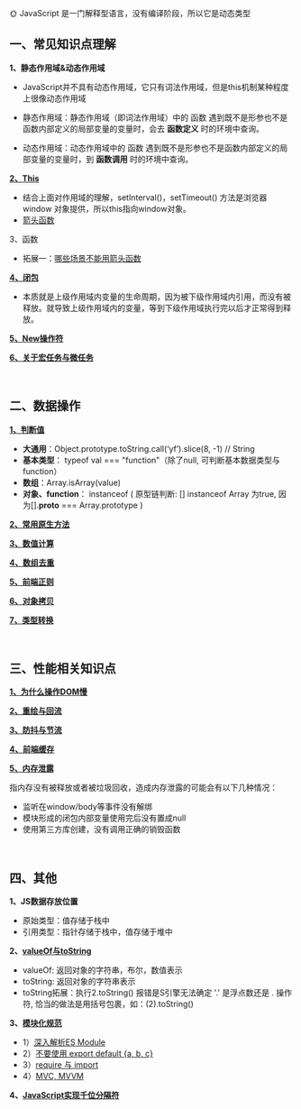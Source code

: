 🌞 JavaScript 是一门解释型语言，没有编译阶段，所以它是动态类型


## 一、常见知识点理解  

**1、静态作用域&动态作用域**

  * JavaScript并不具有动态作用域，它只有词法作用域，但是this机制某种程度上很像动态作用域

  * 静态作用域：静态作用域（即词法作用域）中的 函数 遇到既不是形参也不是函数内部定义的局部变量的变量时，会去 **函数定义** 时的环境中查询。

  * 动态作用域：动态作用域中的 函数 遇到既不是形参也不是函数内部定义的局部变量的变量时，到 **函数调用** 时的环境中查询。

**[2、This](https://www.cnblogs.com/Tiboo/p/11370325.html)**
* 结合上面对作用域的理解，setInterval()，setTimeout() 方法是浏览器 window 对象提供，所以this指向window对象。
* [箭头函数](https://github.com/yang1212/collection-about/issues/40)

3、函数
* 拓展一：[哪些场景不能用箭头函数](https://zhuanlan.zhihu.com/p/26540168)


**[4、闭包](http://www.ruanyifeng.com/blog/2009/08/learning_javascript_closures.html)**

* 本质就是上级作用域内变量的生命周期，因为被下级作用域内引用，而没有被释放。就导致上级作用域内的变量，等到下级作用域执行完以后才正常得到释放。

**[5、New操作符](https://juejin.cn/post/6844903789070123021)**

**[6、关于宏任务与微任务](https://github.com/yang1212/collection-about/issues/4)**

<br/>

## 二、数据操作

**[1、判断值](https://juejin.im/post/5be52b1ae51d450b3647e766#heading-2)**
* **大通用**：Object.prototype.toString.call(‘yf’).slice(8, -1) // String
* **基本类型**： typeof val === "function"（除了null, 可判断基本数据类型与function）
* **数组**：Array.isArray(value)
* **对象、function**： instanceof ( 原型链判断:  [] instanceof Array 为true, 因为[].__proto__ === Array.prototype )


**[2、常用原生方法](https://github.com/yang1212/collection-about/issues/43)**

**[3、数值计算](https://github.com/yang1212/collection-about/issues/3)**

**[4、数组去重](https://www.cnblogs.com/Tiboo/p/11846316.html)**

**[5、前端正则](https://github.com/yang1212/collection-about/issues/42)**

**[6、对象拷贝](https://juejin.cn/post/7299659033970229283)**

**[7、类型转换](https://juejin.im/post/5b6906b46fb9a04fcb5b8771)**

<br/>

## 三、性能相关知识点

**[1、为什么操作DOM慢](https://segmentfault.com/a/1190000004114594)**

**[2、重绘与回流](https://www.cnblogs.com/Tiboo/p/10505613.html)**

**[3、防抖与节流](https://www.cnblogs.com/Tiboo/p/11795788.html)**

**[4、前端缓存](https://github.com/yang1212/collection-about/issues/41)**

**[5、内存泄露](https://juejin.im/post/5b2fd09ee51d45588576f429)**

指内存没有被释放或者被垃圾回收，造成内存泄露的可能会有以下几种情况：
* 监听在window/body等事件没有解绑
* 模块形成的闭包内部变量使用完后没有置成null
* 使用第三方库创建，没有调用正确的销毁函数  


<br/>

## 四、其他

**1、JS数据存放位置**
* 原始类型：值存储于栈中
* 引用类型：指针存储于栈中，值存储于堆中


**2、[valueOf与toString](https://segmentfault.com/a/1190000010824347)**
     
  * valueOf: 返回对象的字符串，布尔，数值表示
  * toString: 返回对象的字符串表示
  * toString拓展：执行2.toString() 报错是S引擎无法确定 '.' 是浮点数还是 . 操作符, 恰当的做法是用括号包裹，如：(2).toString()

     
**3、[模块化规范](https://github.com/yang1212/collection-about/issues/15)**
* 1）[深入解析ES Module](https://zhuanlan.zhihu.com/p/40733281)
* 2）[不要使用 export default {a, b, c}](https://zhuanlan.zhihu.com/p/40733281)
* 3）[require 与 import](https://github.com/yang1212/collection-about/issues/40)
* 4）[MVC, MVVM](https://zhuanlan.zhihu.com/p/64257809)

**4、[JavaScript实现千位分隔符](https://www.jianshu.com/p/928c68f92c0c)**

<br/>
